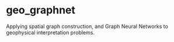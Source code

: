 # geo_graphnet
Applying spatial graph construction, and Graph Neural Networks to geophysical interpretation problems. 
